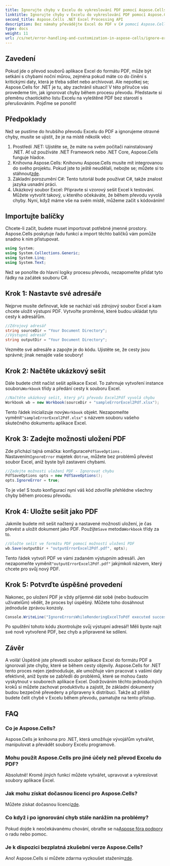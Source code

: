 ```yaml
---
title: Ignorujte chyby v Excelu do vykreslování PDF pomocí Aspose.Cells
linktitle: Ignorujte chyby v Excelu do vykreslování PDF pomocí Aspose.Cells
second_title: Aspose.Cells .NET Excel Processing API
description: Bez námahy převádějte Excel do PDF v C# pomocí Aspose.Cells, přičemž ignorujte chyby převodu a zefektivněte svůj pracovní postup.
type: docs
weight: 11
url: /cs/net/error-handling-and-customization-in-aspose-cells/ignore-errors-while-rendering/
---
```

## Zavedení
Pokud jde o převod souborů aplikace Excel do formátu PDF, může být setkání s chybami noční můrou, zejména pokud máte co do činění s kritickými daty, která je třeba sdílet nebo archivovat. Ale nepotkej se; Aspose.Cells for .NET je tu, aby zachránil situaci! V této příručce vás provedeme tím, jak ignorovat chyby během procesu převodu. Představte si přeměnu chaotického listu Excelu na vyleštěné PDF bez starostí s přerušováním. Pojďme se ponořit!
## Předpoklady
Než se pustíme do hrubšího převodu Excelu do PDF a ignorujeme otravné chyby, musíte se ujistit, že je na místě několik věcí:
1. Prostředí .NET: Ujistěte se, že máte na svém počítači nainstalovaný .NET. Ať už používáte .NET Framework nebo .NET Core, Aspose.Cells funguje hladce.
2.  Knihovna Aspose.Cells: Knihovnu Aspose.Cells musíte mít integrovanou do svého projektu. Pokud jste to ještě neudělali, nebojte se; můžete si to stáhnout[zde](https://releases.aspose.com/cells/net/).
3. Základní porozumění C#: Tento tutoriál bude používat C#, takže znalost jazyka usnadní práci.
4. Ukázkový soubor Excel: Připravte si vzorový sešit Excel k testování. Můžete vytvořit takový, u kterého očekáváte, že během převodu vyvolá chyby.
Nyní, když máme vše na svém místě, můžeme začít s kódováním!
## Importujte balíčky
Chcete-li začít, budete muset importovat potřebné jmenné prostory. Aspose.Cells poskytuje řadu funkcí a import těchto balíčků vám pomůže snadno k nim přistupovat.
```csharp
using System;
using System.Collections.Generic;
using System.Linq;
using System.Text;
```
Než se ponoříte do hlavní logiky procesu převodu, nezapomeňte přidat tyto řádky na začátek souboru C#.
## Krok 1: Nastavte své adresáře
Nejprve musíte definovat, kde se nachází váš zdrojový soubor Excel a kam chcete uložit výstupní PDF. Vytvořte proměnné, které budou ukládat tyto cesty k adresářům.
```csharp
//Zdrojový adresář
string sourceDir = "Your Document Directory";
//Výstupní adresář
string outputDir = "Your Document Directory";
```
Vezměte své adresáře a zapojte je do kódu. Ujistěte se, že cesty jsou správné; jinak nenajde vaše soubory!
## Krok 2: Načtěte ukázkový sešit
Dále budete chtít načíst sešit aplikace Excel. To zahrnuje vytvoření instance souboru`Workbook` třídy a předání cesty k souboru Excel.
```csharp
//Načtěte ukázkový sešit, který při převodu Excel2Pdf vyvolá chybu
Workbook wb = new Workbook(sourceDir + "sampleErrorExcel2Pdf.xlsx");
```
 Tento řádek inicializuje nový`Workbook` objekt. Nezapomeňte vyměnit`"sampleErrorExcel2Pdf.xlsx"` s názvem souboru vašeho skutečného dokumentu aplikace Excel.
## Krok 3: Zadejte možnosti uložení PDF
 Zde přichází tajná omáčka: konfigurace`PdfSaveOptions` . Nastavením`IgnoreError` majetek do`true`, můžete bez problémů převést soubor Excel, aniž byste byli zastaveni chybami.
```csharp
//Zadejte možnosti uložení PDF - Ignorovat chybu
PdfSaveOptions opts = new PdfSaveOptions();
opts.IgnoreError = true;
```
To je vše! S touto konfigurací nyní váš kód zdvořile přehlédne všechny chyby během procesu převodu.
## Krok 4: Uložte sešit jako PDF
 Jakmile budete mít sešit načtený a nastavené možnosti uložení, je čas převést a uložit dokument jako PDF. Použijte`Save` metoda`Workbook` třídy za to.
```csharp
//Uložte sešit ve formátu PDF pomocí možností uložení PDF
wb.Save(outputDir + "outputErrorExcel2Pdf.pdf", opts);
```
 Tento řádek vytvoří PDF ve vámi zadaném výstupním adresáři. Jen nezapomeňte vyměnit`"outputErrorExcel2Pdf.pdf"` jakýmkoli názvem, který chcete pro svůj nový PDF.
## Krok 5: Potvrďte úspěšné provedení
Nakonec, po uložení PDF je vždy příjemné dát sobě (nebo budoucím uživatelům) vědět, že proces byl úspěšný. Můžete toho dosáhnout jednoduše zprávou konzoly.
```csharp
Console.WriteLine("IgnoreErrorsWhileRenderingExcelToPdf executed successfully.\r\n");
```
Po spuštění tohoto kódu zkontrolujte svůj výstupní adresář! Měli byste najít své nově vytvořené PDF, bez chyb a připravené ke sdílení.
## Závěr
A voilà! Úspěšně jste převedli soubor aplikace Excel do formátu PDF a ignorovali jste chyby, které se během cesty objevily. Aspose.Cells for .NET tento proces nejen zjednodušuje, ale umožňuje vám pracovat s vašimi daty efektivně, aniž byste se zabředli do problémů, které se mohou často vyskytnout v souborech aplikace Excel.
Dodržováním těchto jednoduchých kroků si můžete zachovat produktivitu a zajistit, že základní dokumenty budou bezpečně převedeny a připraveny k distribuci. Takže až příště budete čelit chybě v Excelu během převodu, pamatujte na tento přístup. 
## FAQ
### Co je Aspose.Cells?
Aspose.Cells je knihovna pro .NET, která umožňuje vývojářům vytvářet, manipulovat a převádět soubory Excelu programově.
### Mohu použít Aspose.Cells pro jiné účely než převod Excelu do PDF?
Absolutně! Kromě jiných funkcí můžete vytvářet, upravovat a vykreslovat soubory aplikace Excel.
### Jak mohu získat dočasnou licenci pro Aspose.Cells?
 Můžete získat dočasnou licenci[zde](https://purchase.aspose.com/temporary-license/).
### Co když i po ignorování chyb stále narážím na problémy?
 Pokud dojde k neočekávanému chování, obraťte se na[Aspose fóra podpory](https://forum.aspose.com/c/cells/9) o radu nebo pomoc.
### Je k dispozici bezplatná zkušební verze Aspose.Cells?
 Ano! Aspose.Cells si můžete zdarma vyzkoušet stažením[zde](https://releases.aspose.com/).